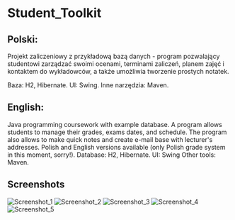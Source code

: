 # Student_Toolkit

## Polski:
Projekt zaliczeniowy z przykładową bazą danych - program pozwalający studentowi zarządzać swoimi ocenami, terminami zaliczeń, planem zajęć i kontaktem do wykładowców, a także umożliwia tworzenie prostych notatek.

Baza: H2, Hibernate.
UI: Swing.
Inne narzędzia: Maven.

## English:
Java programming coursework with example database. A program allows students to manage their grades, exams dates, and schedule. The program also allows to make quick notes and create e-mail base with lecturer's addresses. Polish and English versions available (only Polish grade system in this moment, sorry!).
Database: H2, Hibernate.
UI: Swing
Other tools: Maven.


## Screenshots
![Screenshot_1](https://user-images.githubusercontent.com/33088408/63708586-1f921500-c835-11e9-89f7-ebfbcd4efd0c.png)
![Screenshot_2](https://user-images.githubusercontent.com/33088408/63708588-202aab80-c835-11e9-9f55-14ec2929ddbc.png)
![Screenshot_3](https://user-images.githubusercontent.com/33088408/63708589-202aab80-c835-11e9-9602-b8dd276070c7.png)
![Screenshot_4](https://user-images.githubusercontent.com/33088408/63708590-20c34200-c835-11e9-9ef7-dcf439b16b81.png)
![Screenshot_5](https://user-images.githubusercontent.com/33088408/63708591-20c34200-c835-11e9-8edb-9836b4e8e0a1.png)

